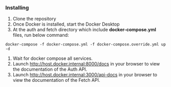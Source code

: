 ### Installing

1. Clone the repository
2. Once Docker is installed, start the Docker Desktop
3. At the auth and fetch directory which include **docker-compose.yml** files, run below command:
```
docker-compose -f docker-compose.yml -f docker-compose.override.yml up -d
```

1. Wait for docker compose all services.
2. Launch http://host.docker.internal:8000/docs in your browser to view the documentation of the Auth API.
3. Launch http://host.docker.internal:3000/api-docs in your browser to view the documentation of the Fetch API.